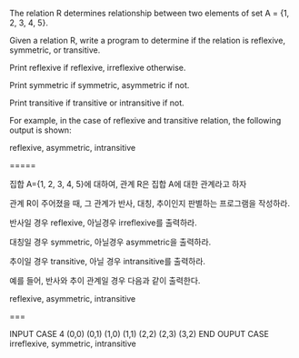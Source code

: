 The relation R determines relationship between two elements of set A = {1, 2, 3, 4, 5}.

Given a relation R, write a program to determine if the relation is reflexive, symmetric, or transitive.

Print reflexive if reflexive, irreflexive otherwise.

Print symmetric if symmetric, asymmetric if not.

Print transitive if transitive or intransitive if not.

For example, in the case of reflexive and transitive relation, the following output is shown:

reflexive, asymmetric, intransitive

=====


집합 A={1, 2, 3, 4, 5}에 대하여, 관계 R은 집합 A에 대한 관계라고 하자

관계 R이 주어졌을 때, 그 관계가 반사, 대칭, 추이인지 판별하는 프로그램을 작성하라.

반사일 경우 reflexive, 아닐경우 irreflexive를 출력하라.

대칭일 경우 symmetric, 아닐경우 asymmetric을 출력하라.

추이일 경우 transitive, 아닐 경우 intransitive를 출력하라.

예를 들어, 반사와 추이 관계일 경우 다음과 같이 출력한다.

reflexive, asymmetric, intransitive

===

INPUT CASE
4 (0,0) (0,1) (1,0) (1,1) (2,2) (2,3) (3,2) END
OUPUT CASE
irreflexive, symmetric, intransitive